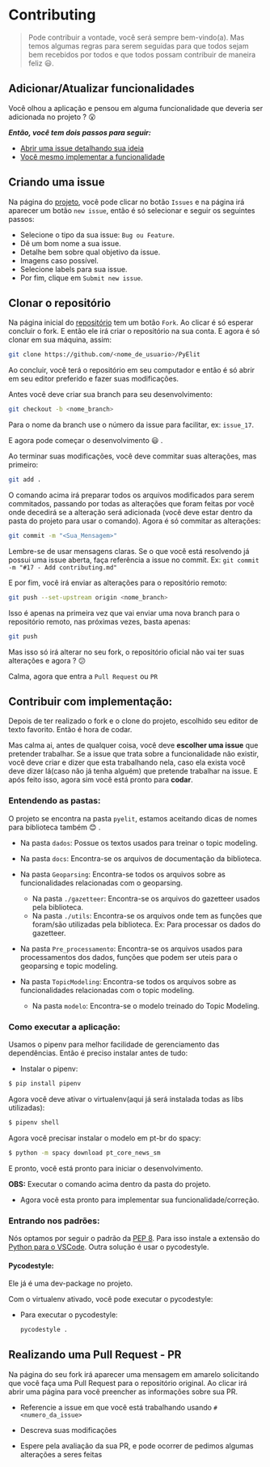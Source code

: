 # Contributing

> Pode contribuir a vontade, você será sempre bem-vindo(a). Mas temos algumas regras para serem seguidas para que todos sejam bem recebidos por todos e que todos possam contribuir de maneira feliz :smiley:.

## Adicionar/Atualizar funcionalidades

Você olhou a aplicação e pensou em alguma funcionalidade que deveria ser adicionada no projeto ? :open_mouth:

**_Então, você tem dois passos para seguir:_**

- [Abrir uma issue detalhando sua ideia](#criando-uma-issue)
- [Você mesmo implementar a funcionalidade](#contribuir-com-implementação)

## Criando uma issue

Na página do [projeto](https://github.com/Rickecr/PyElit), você pode clicar no botão `Issues` e na página irá aparecer um botão `new issue`, então é só selecionar e seguir os seguintes passos:

- Selecione o tipo da sua issue: `Bug ou Feature`.
- Dê um bom nome a sua issue.
- Detalhe bem sobre qual objetivo da issue.
- Imagens caso possível.
- Selecione labels para sua issue.
- Por fim, clique em `Submit new issue`.

## Clonar o repositório

Na página inicial do [repositório](https://github.com/Rickecr/PyElit) tem um botão `Fork`. Ao clicar é só esperar concluir o fork. E então ele irá criar o repositório na sua conta. E agora é só clonar em sua máquina, assim:

```sh
git clone https://github.com/<nome_de_usuario>/PyElit
```

Ao concluir, você terá o repositório em seu computador e então é só abrir em seu editor preferido e fazer suas modificações.

Antes você deve criar sua branch para seu desenvolvimento:

```sh
git checkout -b <nome_branch>
```

Para o nome da branch use o número da issue para facilitar, ex: `issue_17`.

E agora pode começar o desenvolvimento :smiley: .

Ao terminar suas modificações, você deve commitar suas alterações, mas primeiro:

```sh
git add .
```

O comando acima irá preparar todos os arquivos modificados para serem commitados, passando por todas as alterações que foram feitas por você onde decedirá se a alteração será adicionada (você deve estar dentro da pasta do projeto para usar o comando). Agora é só commitar as alterações:

```sh
git commit -m "<Sua_Mensagem>"
```

Lembre-se de usar mensagens claras. Se o que você está resolvendo já possui uma issue aberta, faça referência a issue no commit. Ex: `git commit -m "#17 - Add contributing.md"`

E por fim, você irá enviar as alterações para o repositório remoto:

```sh
git push --set-upstream origin <nome_branch>
```

Isso é apenas na primeira vez que vai enviar uma nova branch para o repositório remoto, nas próximas vezes, basta apenas:

```sh
git push
```

Mas isso só irá alterar no seu fork, o repositório oficial não vai ter suas alterações e agora ? :confused:

Calma, agora que entra a `Pull Request` ou `PR`

## Contribuir com implementação:

Depois de ter realizado o fork e o clone do projeto, escolhido seu editor de texto favorito. Então é hora de codar.

Mas calma ai, antes de qualquer coisa, você deve **escolher uma issue** que pretender trabalhar. Se a issue que trata sobre a funcionalidade não existir, você deve criar e dizer que esta trabalhando nela, caso ela exista você deve dizer lá(caso não já tenha alguém) que pretende trabalhar na issue. E após feito isso, agora sim você está pronto para **codar**.

### Entendendo as pastas:

O projeto se encontra na pasta `pyelit`, estamos aceitando dicas de nomes para biblioteca também :blush: .

- Na pasta `dados`: Possue os textos usados para treinar o topic modeling.

- Na pasta `docs`: Encontra-se os arquivos de documentação da biblioteca.

- Na pasta `Geoparsing`: Encontra-se todos os arquivos sobre as funcionalidades relacionadas com o geoparsing.

  - Na pasta `./gazetteer`: Encontra-se os arquivos do gazetteer usados pela biblioteca.
  - Na pasta `./utils`: Encontra-se os arquivos onde tem as funções que foram/são utilizadas pela biblioteca. Ex: Para processar os dados do gazetteer.

- Na pasta `Pre_processamento`: Encontra-se os arquivos usados para processamentos dos dados, funções que podem ser uteis para o geoparsing e topic modeling.

- Na pasta `TopicModeling`: Encontra-se todos os arquivos sobre as funcionalidades relacionadas com o topic modeling.

  - Na pasta `modelo`: Encontra-se o modelo treinado do Topic Modeling.

### Como executar a aplicação:

Usamos o pipenv para melhor facilidade de gerenciamento das dependências.
Então é preciso instalar antes de tudo:

- Instalar o pipenv:

```bash
$ pip install pipenv
```

Agora você deve ativar o virtualenv(aqui já será instalada todas as libs utilizadas):

```bash
$ pipenv shell
```

Agora você precisar instalar o modelo em pt-br do spacy:

```bash
$ python -m spacy download pt_core_news_sm
```

E pronto, você está pronto para iniciar o desenvolvimento.

**OBS:** Executar o comando acima dentro da pasta do projeto.

- Agora você esta pronto para implementar sua funcionalidade/correção.

### Entrando nos padrões:

Nós optamos por seguir o padrão da [PEP 8](https://www.python.org/dev/peps/pep-0008/). Para isso instale a extensão do [Python para o VSCode](https://marketplace.visualstudio.com/items?itemName=ms-python.python). Outra solução é usar o pycodestyle.

#### Pycodestyle:

Ele já é uma dev-package no projeto.

Com o virtualenv ativado, você pode executar o pycodestyle:

- Para executar o pycodestyle:

  ```bash
  pycodestyle .
  ```

## Realizando uma Pull Request - PR

Na página do seu fork irá aparecer uma mensagem em amarelo solicitando que você faça uma Pull Request para o repositório original. Ao clicar irá abrir uma página para você preencher as informações sobre sua PR.

- Referencie a issue em que você está trabalhando usando `#<numero_da_issue>`

- Descreva suas modificações

- Espere pela avaliação da sua PR, e pode ocorrer de pedimos algumas alterações a seres feitas
